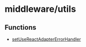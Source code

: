 # middleware/utils

## Functions

- [setUseReactAdapterErrorHandler](functions/setUseReactAdapterErrorHandler.md)
